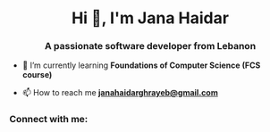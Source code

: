 <h1 align="center">Hi 👋, I'm Jana Haidar</h1>
<h3 align="center">A passionate software developer from Lebanon</h3>

- 🌱 I’m currently learning **Foundations of Computer Science (FCS course)**

- 📫 How to reach me **janahaidarghrayeb@gmail.com**

<h3 align="left">Connect with me:</h3>
<p align="left">
</p>
